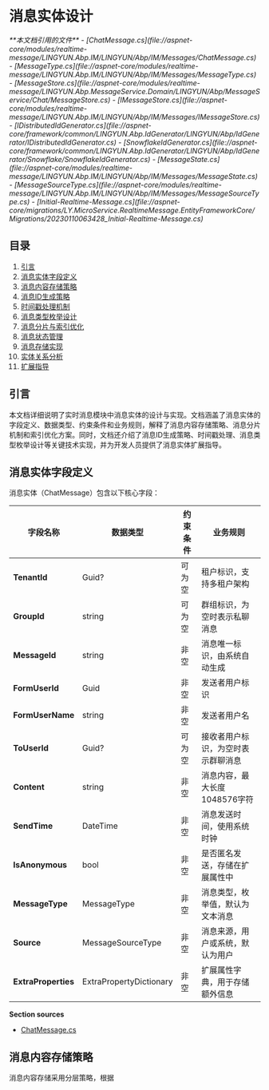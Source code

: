 
# 消息实体设计

<cite>
**本文档引用的文件**   
- [ChatMessage.cs](file://aspnet-core/modules/realtime-message/LINGYUN.Abp.IM/LINGYUN/Abp/IM/Messages/ChatMessage.cs)
- [MessageType.cs](file://aspnet-core/modules/realtime-message/LINGYUN.Abp.IM/LINGYUN/Abp/IM/Messages/MessageType.cs)
- [MessageStore.cs](file://aspnet-core/modules/realtime-message/LINGYUN.Abp.MessageService.Domain/LINGYUN/Abp/MessageService/Chat/MessageStore.cs)
- [IMessageStore.cs](file://aspnet-core/modules/realtime-message/LINGYUN.Abp.IM/LINGYUN/Abp/IM/Messages/IMessageStore.cs)
- [IDistributedIdGenerator.cs](file://aspnet-core/framework/common/LINGYUN.Abp.IdGenerator/LINGYUN/Abp/IdGenerator/IDistributedIdGenerator.cs)
- [SnowflakeIdGenerator.cs](file://aspnet-core/framework/common/LINGYUN.Abp.IdGenerator/LINGYUN/Abp/IdGenerator/Snowflake/SnowflakeIdGenerator.cs)
- [MessageState.cs](file://aspnet-core/modules/realtime-message/LINGYUN.Abp.IM/LINGYUN/Abp/IM/Messages/MessageState.cs)
- [MessageSourceType.cs](file://aspnet-core/modules/realtime-message/LINGYUN.Abp.IM/LINGYUN/Abp/IM/Messages/MessageSourceType.cs)
- [Initial-Realtime-Message.cs](file://aspnet-core/migrations/LY.MicroService.RealtimeMessage.EntityFrameworkCore/Migrations/20230110063428_Initial-Realtime-Message.cs)
</cite>

## 目录
1. [引言](#引言)
2. [消息实体字段定义](#消息实体字段定义)
3. [消息内容存储策略](#消息内容存储策略)
4. [消息ID生成策略](#消息id生成策略)
5. [时间戳处理机制](#时间戳处理机制)
6. [消息类型枚举设计](#消息类型枚举设计)
7. [消息分片与索引优化](#消息分片与索引优化)
8. [消息状态管理](#消息状态管理)
9. [消息存储实现](#消息存储实现)
10. [实体关系分析](#实体关系分析)
11. [扩展指导](#扩展指导)

## 引言
本文档详细说明了实时消息模块中消息实体的设计与实现。文档涵盖了消息实体的字段定义、数据类型、约束条件和业务规则，解释了消息内容存储策略、消息分片机制和索引优化方案。同时，文档还介绍了消息ID生成策略、时间戳处理、消息类型枚举设计等关键技术实现，并为开发人员提供了消息实体扩展指导。

## 消息实体字段定义
消息实体（ChatMessage）包含以下核心字段：

| 字段名称 | 数据类型 | 约束条件 | 业务规则 |
|---------|--------|---------|---------|
| **TenantId** | Guid? | 可为空 | 租户标识，支持多租户架构 |
| **GroupId** | string | 可为空 | 群组标识，为空时表示私聊消息 |
| **MessageId** | string | 非空 | 消息唯一标识，由系统自动生成 |
| **FormUserId** | Guid | 非空 | 发送者用户标识 |
| **FormUserName** | string | 非空 | 发送者用户名 |
| **ToUserId** | Guid? | 可为空 | 接收者用户标识，为空时表示群聊消息 |
| **Content** | string | 非空 | 消息内容，最大长度1048576字符 |
| **SendTime** | DateTime | 非空 | 消息发送时间，使用系统时钟 |
| **IsAnonymous** | bool | 非空 | 是否匿名发送，存储在扩展属性中 |
| **MessageType** | MessageType | 非空 | 消息类型，枚举值，默认为文本消息 |
| **Source** | MessageSourceType | 非空 | 消息来源，用户或系统，默认为用户 |
| **ExtraProperties** | ExtraPropertyDictionary | 非空 | 扩展属性字典，用于存储额外信息 |

**Section sources**
- [ChatMessage.cs](file://aspnet-core/modules/realtime-message/LINGYUN.Abp.IM/LINGYUN/Abp/IM/Messages/ChatMessage.cs#L11-L94)

## 消息内容存储策略
消息内容存储采用分层策略，根据